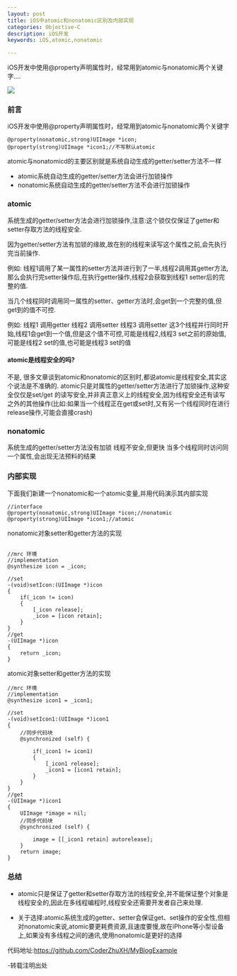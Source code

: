 ```yaml
---
layout: post
title: iOS中atomic和nonatomic区别及内部实现
categories: Objective-C
description: iOS开发
keywords: iOS,atomic,nonatomic

---
```


iOS开发中使用@property声明属性时，经常用到atomic与nonatomic两个关键字....

![](http://upload-images.jianshu.io/upload_images/2229730-b931e153e0c8c8e0.png?imageMogr2/auto-orient/strip%7CimageView2/2/w/1240)

###  前言
iOS开发中使用@property声明属性时，经常用到atomic与nonatomic两个关键字
```objc
@property(nonatomic,strong)UIImage *icon;
@property(strong)UIImage *icon1;//不写默认atomic
```
atomic与nonatomicd的主要区别就是系统自动生成的getter/setter方法不一样

*  atomic系统自动生成的getter/setter方法会进行加锁操作
*  nonatomic系统自动生成的getter/setter方法不会进行加锁操作

### atomic

系统生成的getter/setter方法会进行加锁操作,注意:这个锁仅仅保证了getter和setter存取方法的线程安全.

因为getter/setter方法有加锁的缘故,故在别的线程来读写这个属性之前,会先执行完当前操作.

例如:
线程1调用了某一属性的setter方法并进行到了一半,线程2调用其getter方法,那么会执行完setter操作后,在执行getter操作,线程2会获取到线程1 setter后的完整的值.

当几个线程同时调用同一属性的setter、getter方法时,会get到一个完整的值,但get到的值不可控.

例如:
线程1 调用getter
线程2 调用setter
线程3 调用setter
这3个线程并行同时开始,线程1会get到一个值,但是这个值不可控,可能是线程2,线程3 set之前的原始值,可能是线程2 set的值,也可能是线程3 set的值

####  atomic是线程安全的吗?

不是,
很多文章谈到atomic和nonatomic的区别时,都说atomic是线程安全,其实这个说法是不准确的.
atomic只是对属性的getter/setter方法进行了加锁操作,这种安全仅仅是set/get 的读写安全,并非真正意义上的线程安全,因为线程安全还有读写之外的其他操作(比如:如果当一个线程正在get或set时,又有另一个线程同时在进行release操作,可能会直接crash)


###  nonatomic

系统生成的getter/setter方法没有加锁
线程不安全,但更快
当多个线程同时访问同一个属性,会出现无法预料的结果

###  内部实现
下面我们新建一个nonatomic和一个atomic变量,并用代码演示其内部实现

```objc
//interface
@property(nonatomic,strong)UIImage *icon;//nonatomic
@property(strong)UIImage *icon1;//atomic

```

nonatomic对象setter和getter方法的实现

```objc

//mrc 环境
//implementation
@synthesize icon = _icon;

//set
-(void)setIcon:(UIImage *)icon
{
    if(_icon != icon)
    {
        [_icon release];
        _icon = [icon retain];
    }
}
//get
-(UIImage *)icon
{
    return _icon;
}

```

atomic对象setter和getter方法的实现

```objc
//mrc 环境
//implementation
@synthesize icon1 = _icon1;

//set
-(void)setIcon1:(UIImage *)icon1
{
    //同步代码块
    @synchronized (self) {
        
        if(_icon1 != icon1)
        {
            [_icon1 release];
            _icon1 = [icon1 retain];
        }
    }
}
//get
-(UIImage *)icon1
{
    UIImage *image = nil;
    //同步代码块
    @synchronized (self) {
        
        image = [[_icon1 retain] autorelease];
    }
    return image;
}

```
###  总结
*  atomic只是保证了getter和setter存取方法的线程安全,并不能保证整个对象是线程安全的,因此在多线程编程时,线程安全还需要开发者自己来处理.

*  关于选择:atomic系统生成的getter、setter会保证get、set操作的安全性,但相对nonatomic来说,atomic要更耗费资源,且速度要慢,故在iPhone等小型设备上,如果没有多线程之间的通讯,使用nonatomic是更好的选择

代码地址:<https://github.com/CoderZhuXH/MyBlogExample>

-转载注明出处